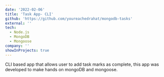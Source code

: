 ```yaml
---
date: '2022-02-06'
title: 'Task App- CLI'
github: 'https://github.com/youreachedrahat/mongodb-tasks'
external: ''
tech:
  - Node.js
  - MongoDB
  - Mongoose
company: ''
showInProjects: true
---
```


CLI based app that allows user to add task marks as complete, this app was developed to make hands on mongoDB and mongoose.

